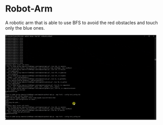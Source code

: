# Robot-Arm
 A robotic arm that is able to use BFS to avoid the red obstacles and touch only the blue ones.

![image](https://github.com/nishantb15/Robot-Arm/blob/main/Animated%20GIF-downsized_large.gif)
